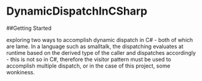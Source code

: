 # DynamicDispatchInCSharp

##Getting Started

exploring two ways to accomplish dynamic dispatch in C# - both of which are lame. In a language such as smalltalk, the dispatching evaluates at runtime based on the derived type of the caller and dispatches accordingly - this is not so in C#, therefore the visitor pattern must be used to accomplish multiple dispatch, or in the case of this project, some wonkiness. 
